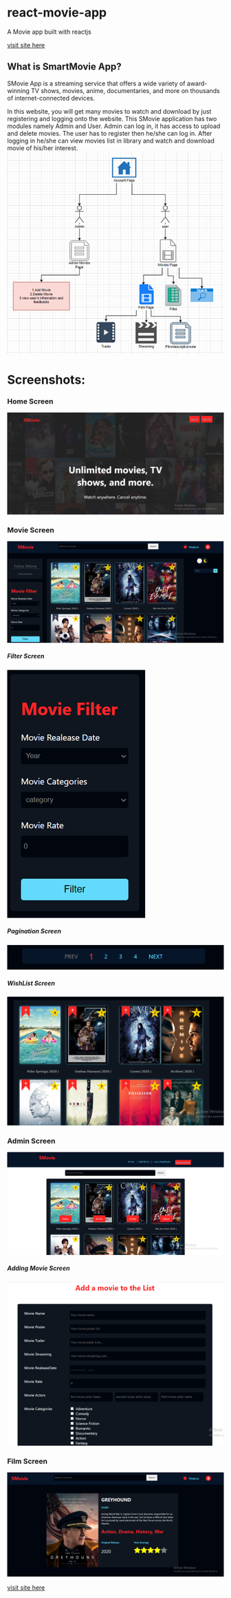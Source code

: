 # react-movie-app

A Movie app built with reactjs

[visit site here](lien)

## What is SmartMovie App?

SMovie App is a streaming service that offers a wide variety of award-winning TV shows, movies, anime, documentaries, and more on thousands of internet-connected devices.

In this website, you will get many movies to watch and download by just registering and logging onto the website. This SMovie application has two modules namely Admin and User. Admin can log in, it has access to upload and delete movies. The user has to register then he/she can log in. After logging in he/she can view movies list in library and watch and download movie of his/her interest.
![Program App](/src/images/account.png)

# Screenshots:

### Home Screen

![Home Screen](/src/images/homepage.png)

### Movie Screen

![Movie Screen](/src/images/movie.png)

##### Filter Screen

![Filter Screen](/src/images/filter.png)

##### Pagination Screen

![Pagination Screen](/src/images/pagination.png)

##### WishList Screen

![WishList Screen](/src/images/wishlist.png)

### Admin Screen

![Admin Screen](/src/images/admin.png)

##### Adding Movie Screen

![Adding Movie Screen](/src/images/add1.png)

### Film Screen

![Film Screen](/src/images/film.png)

[visit site here](lien)
